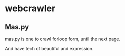 # webcrawler
## Mas.py
mas.py is one to crawl forloop form, until the next page. 

And have tech of beautiful and expression.
